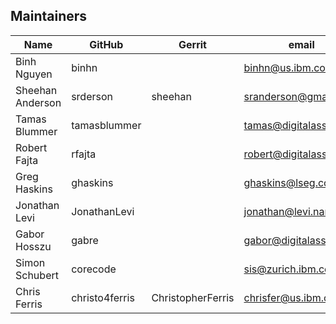 ## Maintainers

| Name | GitHub | Gerrit | email |
|---|---|---|---|
| Binh Nguyen | binhn | | binhn@us.ibm.com |
| Sheehan Anderson | srderson | sheehan | sranderson@gmail.com
| Tamas Blummer | tamasblummer ||  tamas@digitalasset.com
| Robert Fajta | rfajta || robert@digitalasset.com
| Greg Haskins | ghaskins || ghaskins@lseg.com
| Jonathan Levi | JonathanLevi || jonathan@levi.name
| Gabor Hosszu | gabre || gabor@digitalasset.com
| Simon Schubert | corecode || sis@zurich.ibm.com
| Chris Ferris | christo4ferris | ChristopherFerris | chrisfer@us.ibm.com
